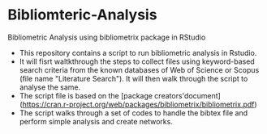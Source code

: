 # Bibliomteric-Analysis
Bibliometric Analysis using bibliometrix package in RStudio
- This repository contains a script to run bibliometric analysis in Rstudio. 
- It will fisrt waltkthrough the steps to collect files using keyword-based search criteria from the known databases of Web of Science or Scopus (file name "Literature Search"). It will then walk through the script to analyse the same.
- The script file is based on the [package creators'document] (https://cran.r-project.org/web/packages/bibliometrix/bibliometrix.pdf) 
- The script walks through a set of codes to handle the bibtex file and perform simple analysis and create networks.
